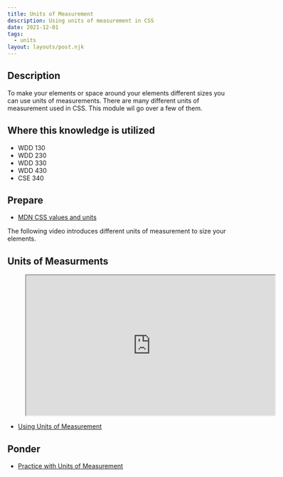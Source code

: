 ```yaml
---
title: Units of Measurement
description: Using units of measurement in CSS
date: 2021-12-01
tags:
  - units
layout: layouts/post.njk
---
```


## Description

To make your elements or space around your elements different sizes you can use units of measurements. There are many different units of measurement used in CSS. This module wil go over a few of them.

## Where this knowledge is utilized

- WDD 130
- WDD 230
- WDD 330
- WDD 430
- CSE 340

## Prepare

- [MDN CSS values and units](https://developer.mozilla.org/en-US/docs/Learn/CSS/Building_blocks/Values_and_units)

The following video introduces different units of measurement to size your elements.

## Units of Measurments

<figure class="video-container">

<iframe title="YouTube video player" src="https://www.youtube.com/embed/q7a7KX2N19U" width="560" height="315" allowfullscreen="allowfullscreen" allow="accelerometer; autoplay; clipboard-write; encrypted-media; gyroscope; picture-in-picture"></iframe>
</figure>

- [Using Units of Measurement](prepare1)

## Ponder

- [Practice with Units of Measurement](ponder1/)
